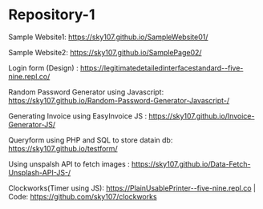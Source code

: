 # Repository-1

Sample Website1: https://sky107.github.io/SampleWebsite01/

Sample Website2: https://sky107.github.io/SamplePage02/ 

Login form (Design) :  https://legitimatedetailedinterfacestandard--five-nine.repl.co/


Random Password Generator using Javascript: https://sky107.github.io/Random-Password-Generator-Javascript-/

Generating Invoice using EasyInvoice JS : https://sky107.github.io/Invoice-Generator-JS/

Queryform using PHP and SQL to store datain db: https://sky107.github.io/testform/

Using unspalsh API to fetch images : https://sky107.github.io/Data-Fetch-Unsplash-API-JS-/

Clockworks(Timer using JS): https://PlainUsablePrinter--five-nine.repl.co | Code: https://github.com/sky107/clockworks
 

